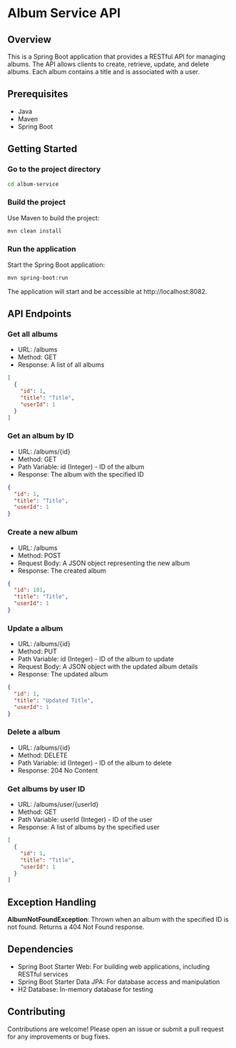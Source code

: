 # Album Service API

## Overview

This is a Spring Boot application that provides a RESTful API for managing albums. The API allows clients to
create,
retrieve, update, and delete albums. Each album contains a title and is associated with a user.

## Prerequisites

- Java
- Maven
- Spring Boot

## Getting Started

### Go to the project directory

```bash
cd album-service
```

### Build the project

Use Maven to build the project:

```bash
mvn clean install
```

### Run the application

Start the Spring Boot application:

```bash
mvn spring-boot:run
```

The application will start and be accessible at http://localhost:8082.

## API Endpoints

### Get all albums

- URL: /albums
- Method: GET
- Response: A list of all albums

```json
[
  {
    "id": 1,
    "title": "Title",
    "userId": 1
  }
]
```

### Get an album by ID

- URL: /albums/{id}
- Method: GET
- Path Variable: id (Integer) - ID of the album
- Response: The album with the specified ID

```json
{
  "id": 1,
  "title": "Title",
  "userId": 1
}
```

### Create a new album

- URL: /albums
- Method: POST
- Request Body: A JSON object representing the new album
- Response: The created album

```json
{
  "id": 101,
  "title": "Title",
  "userId": 1
}
```

### Update a album

- URL: /albums/{id}
- Method: PUT
- Path Variable: id (Integer) - ID of the album to update
- Request Body: A JSON object with the updated album details
- Response: The updated album

```json
{
  "id": 1,
  "title": "Updated Title",
  "userId": 1
}
```

### Delete a album

- URL: /albums/{id}
- Method: DELETE
- Path Variable: id (Integer) - ID of the album to delete
- Response: 204 No Content

### Get albums by user ID

- URL: /albums/user/{userId}
- Method: GET
- Path Variable: userId (Integer) - ID of the user
- Response: A list of albums by the specified user

```json
[
  {
    "id": 1,
    "title": "Title",
    "userId": 1
  }
]
```

## Exception Handling

**AlbumNotFoundException**: Thrown when an album with the specified ID is not found. Returns a 404 Not Found response.

## Dependencies

- Spring Boot Starter Web: For building web applications, including RESTful services
- Spring Boot Starter Data JPA: For database access and manipulation
- H2 Database: In-memory database for testing

## Contributing

Contributions are welcome! Please open an issue or submit a pull request for any improvements or bug fixes.
